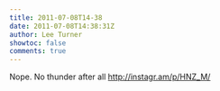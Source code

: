 ```yaml
---
title: 2011-07-08T14-38
date: 2011-07-08T14:38:31Z
author: Lee Turner
showtoc: false
comments: true
---
```


Nope. No thunder after all  http://instagr.am/p/HNZ_M/

